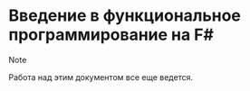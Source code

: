 # <a name="introduction-to-functional-programming-in-f"></a>Введение в функциональное программирование на F# #

> [!NOTE]
Работа над этим документом все еще ведется.